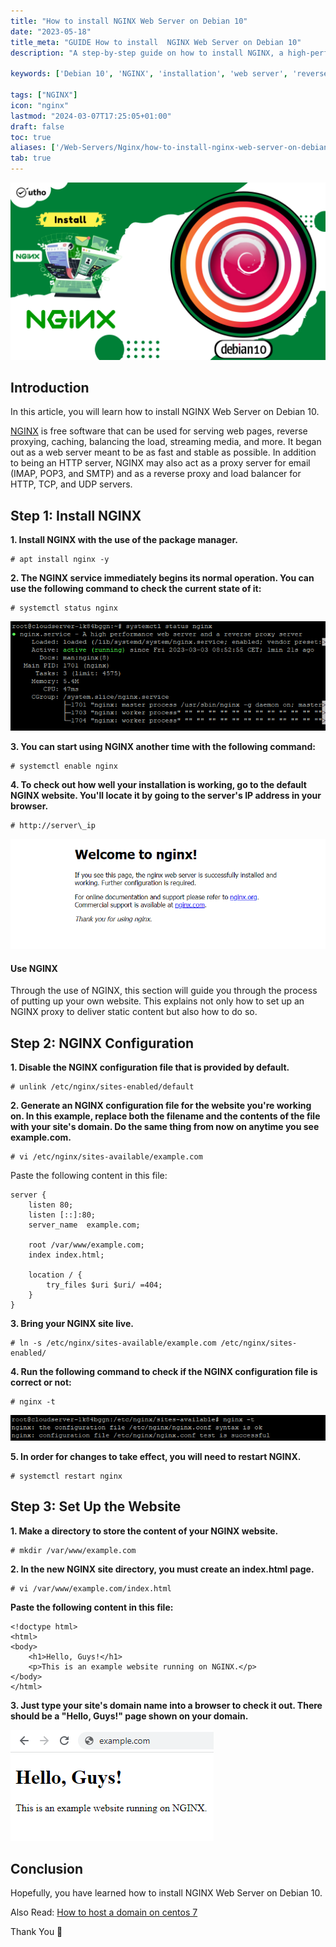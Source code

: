 ```yaml
---
title: "How to install NGINX Web Server on Debian 10"
date: "2023-05-18"
title_meta: "GUIDE How to install  NGINX Web Server on Debian 10"
description: "A step-by-step guide on how to install NGINX, a high-performance web server and reverse proxy, on Debian 10."

keywords: ['Debian 10', 'NGINX', 'installation', 'web server', 'reverse proxy', 'Linux']

tags: ["NGINX"]
icon: "nginx"
lastmod: "2024-03-07T17:25:05+01:00"
draft: false
toc: true
aliases: ['/Web-Servers/Nginx/how-to-install-nginx-web-server-on-debian-10']
tab: true
---
```


![How to install NGINX Web Server on Debian 10](images/How-to-Install-NGINX-Web-Server-on-Debian-10-1024x576.png)

## Introduction

In this article, you will learn how to install NGINX Web Server on Debian 10.

[NGINX](https://en.wikipedia.org/wiki/Nginx) is free software that can be used for serving web pages, reverse proxying, caching, balancing the load, streaming media, and more. It began out as a web server meant to be as fast and stable as possible. In addition to being an HTTP server, NGINX may also act as a proxy server for email (IMAP, POP3, and SMTP) and as a reverse proxy and load balancer for HTTP, TCP, and UDP servers.

## Step 1: Install NGINX

**1\. Install NGINX with the use of the package manager.**

```
# apt install nginx -y

```

**2\. The NGINX service immediately begins its normal operation. You can use the following command to check the current state of it:**

```
# systemctl status nginx

```

![Nginx status](images/image-842.png)

**3\. You can start using NGINX another time with the following command:**

```
# systemctl enable nginx

```

**4\. To check out how well your installation is working, go to the default NGINX website. You'll locate it by going to the server's IP address in your browser.**

```
# http://server\_ip

```

![How to Install NGINX Web Server on Debian 10](images/image-846.png)

#### Use NGINX

Through the use of NGINX, this section will guide you through the process of putting up your own website. This explains not only how to set up an NGINX proxy to deliver static content but also how to do so.

## Step 2: NGINX Configuration

**1\. Disable the NGINX configuration file that is provided by default.**

```
# unlink /etc/nginx/sites-enabled/default

```

**2\. Generate an NGINX configuration file for the website you're working on. In this example, replace both the filename and the contents of the file with your site's domain. Do the same thing from now on anytime you see example.com.**

```
# vi /etc/nginx/sites-available/example.com

```

Paste the following content in this file:

```
server {
    listen 80;
    listen [::]:80;
    server_name  example.com;

    root /var/www/example.com;
    index index.html;

    location / {
        try_files $uri $uri/ =404;
    }
}
```

**3\. Bring your NGINX site live.**

```
# ln -s /etc/nginx/sites-available/example.com /etc/nginx/sites-enabled/

```

**4\. Run the following command to check if the NGINX configuration file is correct or not:**

```
# nginx -t

```

![configuration file test](images/image-847.png)

**5\. In order for changes to take effect, you will need to restart NGINX.**

```
# systemctl restart nginx

```

## Step 3: Set Up the Website

**1\. Make a directory to store the content of your NGINX website.**

```
# mkdir /var/www/example.com

```

**2\. In the new NGINX site directory, you must create an index.html page.**

```
# vi /var/www/example.com/index.html

```

**Paste the following content in this file:**

```
<!doctype html>
<html>
<body>
    <h1>Hello, Guys!</h1>
    <p>This is an example website running on NGINX.</p>
</body>
</html>
```

**3\. Just type your site's domain name into a browser to check it out. There should be a "Hello, Guys!" page shown on your domain.**

![How to install NGINX Web Server on Debian 10](images/image-849.png)

## Conclusion

Hopefully, you have learned how to install NGINX Web Server on Debian 10.

Also Read: [How to host a domain on centos 7](https://utho.com/docs/tutorial/how-to-host-a-domain-on-centos-7/)

Thank You 🙂
